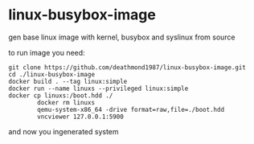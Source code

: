 # linux-busybox-image
gen base linux image with kernel, busybox and syslinux from source  
  
to run image you need:  
```
git clone https://github.com/deathmond1987/linux-busybox-image.git  
cd ./linux-busybox-image  
docker build . --tag linux:simple  
docker run --name linuxs --privileged linux:simple  
docker cp linuxs:/boot.hdd ./  
        docker rm linuxs  
		qemu-system-x86_64 -drive format=raw,file=./boot.hdd  
		vncviewer 127.0.0.1:5900  
```
and now you ingenerated system
